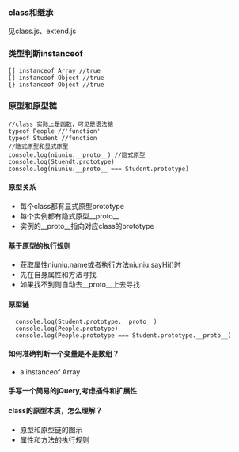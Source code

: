 ### class和继承
见class.js、extend.js
### 类型判断instanceof

```
[] instanceof Array //true
[] instanceof Object //true
{} instanceof Object //true
```

### 原型和原型链
```
//class 实际上是函数，可见是语法糖
typeof People //'function'
typeof Student //function
//隐式原型和显式原型
console.log(niuniu.__proto__) //隐式原型
console.log(Stuendt.prototype)
console.log(niuniu.__proto__ === Student.prototype)
```
#### 原型关系
* 每个class都有显式原型prototype
* 每个实例都有隐式原型__proto__
* 实例的__proto__指向对应class的prototype
#### 基于原型的执行规则
* 获取属性niuniu.name或者执行方法niuniu.sayHi()时
* 先在自身属性和方法寻找
* 如果找不到则自动去__proto__上去寻找
#### 原型链
```
  console.log(Student.prototype.__proto__)
  console.log(People.prototype)
  console.log(People.prototype === Student.prototype.__proto__)
```
#### 如何准确判断一个变量是不是数组？
* a instanceof Array
#### 手写一个简易的jQuery,考虑插件和扩展性
#### class的原型本质，怎么理解？
* 原型和原型链的图示
* 属性和方法的执行规则